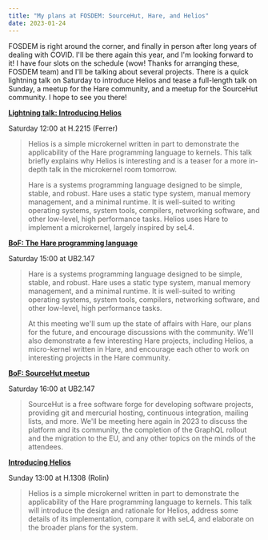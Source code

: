 ```yaml
---
title: "My plans at FOSDEM: SourceHut, Hare, and Helios"
date: 2023-01-24
---
```


FOSDEM is right around the corner, and finally in person after long years of
dealing with COVID. I'll be there again this year, and I'm looking forward to
it! I have four slots on the schedule (wow! Thanks for arranging these, FOSDEM
team) and I'll be talking about several projects. There is a quick lightning
talk on Saturday to introduce Helios and tease a full-length talk on Sunday, a
meetup for the Hare community, and a meetup for the SourceHut community. I hope
to see you there!

[**Lightning talk: Introducing Helios**](https://fosdem.org/2023/schedule/event/helios/)

Saturday 12:00 at H.2215 (Ferrer)

> Helios is a simple microkernel written in part to demonstrate the applicability
> of the Hare programming language to kernels. This talk briefly explains why
> Helios is interesting and is a teaser for a more in-depth talk in the
> microkernel room tomorrow.
> 
> Hare is a systems programming language designed to be simple, stable, and
> robust. Hare uses a static type system, manual memory management, and a minimal
> runtime. It is well-suited to writing operating systems, system tools,
> compilers, networking software, and other low-level, high performance tasks.
> Helios uses Hare to implement a microkernel, largely inspired by seL4.

[**BoF: The Hare programming language**](https://fosdem.org/2023/schedule/event/hare_meetup/)

Saturday 15:00 at UB2.147

> Hare is a systems programming language designed to be simple, stable, and
> robust. Hare uses a static type system, manual memory management, and a
> minimal runtime. It is well-suited to writing operating systems, system tools,
> compilers, networking software, and other low-level, high performance tasks.
>
> At this meeting we'll sum up the state of affairs with Hare, our plans for the
> future, and encourage discussions with the community. We'll also demonstrate a
> few interesting Hare projects, including Helios, a micro-kernel written in
> Hare, and encourage each other to work on interesting projects in the Hare
> community.

[**BoF: SourceHut meetup**](https://fosdem.org/2023/schedule/event/sourcehut/)

Saturday 16:00 at UB2.147

> SourceHut is a free software forge for developing software projects, providing
> git and mercurial hosting, continuous integration, mailing lists, and more.
> We'll be meeting here again in 2023 to discuss the platform and its community,
> the completion of the GraphQL rollout and the migration to the EU, and any
> other topics on the minds of the attendees.

[**Introducing Helios**](https://fosdem.org/2023/schedule/event/heliosuk/)

Sunday 13:00 at H.1308 (Rolin)

> Helios is a simple microkernel written in part to demonstrate the
> applicability of the Hare programming language to kernels. This talk will
> introduce the design and rationale for Helios, address some details of its
> implementation, compare it with seL4, and elaborate on the broader plans for
> the system.
